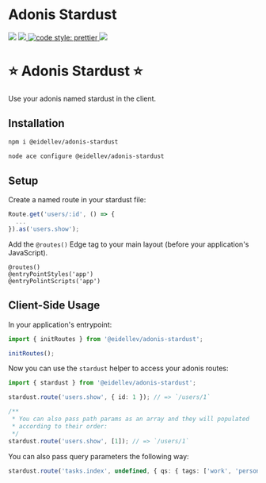 # Adonis Stardust

![](https://img.shields.io/npm/types/typescript?style=for-the-badge)
<a href="https://adonisjs.com/">
<img src="https://img.shields.io/badge/%E2%96%B2%20adonis-v5-5a45ff?style=for-the-badge">
</a>
<a href="https://prettier.io/">
<img alt="code style: prettier" src="https://img.shields.io/badge/code_style-prettier-ff69b4.svg?style=for-the-badge">
</a>
<a href="">
<a href="https://www.npmjs.com/package/semantic-release">
<img src="https://img.shields.io/badge/%20%20%F0%9F%93%A6%F0%9F%9A%80-semantic--release-e10079.svg?style=for-the-badge"/>
</a>

# ⭐ Adonis Stardust ⭐

Use your adonis named stardust in the client.

## Installation

```bash
npm i @eidellev/adonis-stardust

node ace configure @eidellev/adonis-stardust
```

## Setup

Create a named route in your stardust file:

```typescript
Route.get('users/:id', () => {
  ...
}).as('users.show');
```

Add the `@routes()` Edge tag to your main layout (before your application's JavaScript).

```blade
@routes()
@entryPointStyles('app')
@entryPolintScripts('app')
```

## Client-Side Usage

In your application's entrypoint:

```typescript
import { initRoutes } from '@eidellev/adonis-stardust';

initRoutes();
```

Now you can use the `stardust` helper to access your adonis routes:

```typescript
import { stardust } from '@eidellev/adonis-stardust';

stardust.route('users.show', { id: 1 }); // => `/users/1`

/**
 * You can also pass path params as an array and they will populated
 * according to their order:
 */
stardust.route('users.show', [1]); // => `/users/1`
```

You can also pass query parameters the following way:

```typescript
stardust.route('tasks.index', undefined, { qs: { tags: ['work', 'personal'] } }); // => `/tasks?tags=work,personal
```
